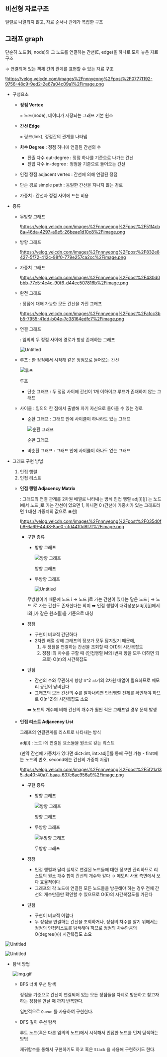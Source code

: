 ## 비선형 자료구조

일렬로 나열되지 않고, 자료 순서나 관계가 복잡한 구조 

## 그래프 graph

단순히 노드(N, node)와 그 노드를 연결하는 간선(E, edge)을 하나로 모아 놓은 자료 구조 

→ 연결되어 있는 객체 간의 관계를 표현할 수 있는 자료 구조

!https://velog.velcdn.com/images%2Fnnnyeong%2Fpost%2F0777f192-9756-48c9-9ed2-2e67a04c09a1%2Fimage.png

- 구성요소
    - **정점 Vertex**
        
        = 노드(node), 데이터가 저장되는 그래프 기본 원소
        
    - **간선 Edge**
        
        = 링크(link), 정점간의 관계를 나타냄
        
    - **차수 Degree** : 정점 하나에 연결된 간선의 수
        - 진출 차수 out-degree : 정점 하나를 기준으로 나가는 간선
        - 진입 차수 in-degree : 정점을 기준으로 들어오는 간선
    - 인접 정점 adjacent vertex : 간선에 의해 연결된 정점
    - 단순 경로 simple path : 동일한 간선을 지나지 않는 경로
    - 가중치 : 간선과 정점 사이에 드는 비용

- 종류
    - 무방향 그래프
        
        !https://velog.velcdn.com/images%2Fnnnyeong%2Fpost%2F51f4cb8a-46da-4297-a9e5-26beae1d10c8%2Fimage.png
        
    - 방향 그래프
        
        !https://velog.velcdn.com/images%2Fnnnyeong%2Fpost%2F832e8427-5f72-412c-98f0-779e257ca2cc%2Fimage.png
        
    - 가중치 그래프
        
        !https://velog.velcdn.com/images%2Fnnnyeong%2Fpost%2F430d0bbb-77e5-4c4c-90f6-d44ee507816b%2Fimage.png
        
    - 완전 그래프
        
        : 정점에 대해 가능한 모든 간선을 가진 그래프
        
        !https://velog.velcdn.com/images%2Fnnnyeong%2Fpost%2Fafcc3bb5-7955-41dd-b04e-7c38164edfc7%2Fimage.png
        
    - 연결 그래프
        
        : 임의의 두 정점 사이에 경로가 항상 존재하는 그래프
        
        ![Untitled](https://prod-files-secure.s3.us-west-2.amazonaws.com/12d73fc0-8c8a-4e99-991e-f2e1a4ab98e7/35462a12-786e-4778-9825-49b29e2aa700/Untitled.png)
        
    - 루프 : 한 정점에서 시작해 같은 정점으로 들어오는 간선
        
        ![루프 ](https://prod-files-secure.s3.us-west-2.amazonaws.com/12d73fc0-8c8a-4e99-991e-f2e1a4ab98e7/35286cbf-26da-41b3-93ef-ce8efaebc648/Untitled.png)
        
        루프 
        
        - 단순 그래프 : 두 정점 사이에 간선이 1개 이하이고 루프가 존재하지 않는 그래프
    - 사이클 : 임의의 한 점에서 출발해 자기 자신으로 돌아올 수 있는 경로
        - 순환 그래프 : 그래프 안에 사이클이 하나라도 있는 그래프
            
            ![순환 그래프 ](https://prod-files-secure.s3.us-west-2.amazonaws.com/12d73fc0-8c8a-4e99-991e-f2e1a4ab98e7/5606dc0d-6624-446f-a4bb-e43c40f97e9f/Untitled.png)
            
            순환 그래프 
            
        - 비순환 그래프 : 그래프 안에 사이클이 하나도 없는 그래프

- 그래프 구현 방법
    1. 인접 행렬
    2. 인접 리스트
    
    - **인접 행렬 Adjacency Matrix**
        
        : 그래프의 연결 관계를 2차원 배열로 나타내는 방식
        인접 행렬 adj[i][j] 는 노드 i에서 노드 j로 가는 간선이 있으면 1, 아니면 0
        (간선에 가중치가 있는 그래프라면 1 대신 가중치의 값으로 표현)
        
        !https://velog.velcdn.com/images%2Fnnnyeong%2Fpost%2F035d0fb8-6a69-44d8-8ae0-cfd4410d8f7f%2Fimage.png
        
        - 구현 종류
            - 방향 그래프
                
                ![방향 그래프 ](https://prod-files-secure.s3.us-west-2.amazonaws.com/12d73fc0-8c8a-4e99-991e-f2e1a4ab98e7/f9e15ed2-4e75-4c20-8d21-af929cde7c02/Untitled.png)
                
                방향 그래프 
                
            - 무방향 그래프
                
                ![Untitled](https://prod-files-secure.s3.us-west-2.amazonaws.com/12d73fc0-8c8a-4e99-991e-f2e1a4ab98e7/2aab6d7c-6eeb-4f49-b0f0-51e2dda6942e/Untitled.png)
                
            
            무방향이기 때문에 노드 i → 노드 j로 가는 간선이 있다는 말은 노드 j → 노드 i로 가는 간선도 존재한다는 의미
            ➡️ 인접 행렬이 대각성분(adj[i][j]에서 i와 j가 같은 원소들)을 기준으로 대칭
            
        - 장점
            - 구현이 비교적 간단하다
            - 2차원 배열 상에 그래프의 정보가 모두 담겨있기 때문에,
                1. 두 정점을 연결하는 간선을 조회할 때 O(1)의 시간복잡도
                2. 정점 i의 차수를 구할 때 (인접행렬 M의 i번째 항을 모두 더하면 되므로) O(n)의 시간복잡도
        - 단점
            - 간선의 수와 무관하게 항상 n^2 크기의 2차원 배열이 필요하므로 메모리 공간이 낭비된다
            - 그래프의 모든 간선의 수를 알아내려면 인접행렬 전체를 확인해야 하므로 O(n^2)의 시간복잡도 소요
            
            ➡️ 노드의 개수에 비해 간선의 개수가 훨씬 적은 그래프일 경우 문제 발생
            
    
    - **인접 리스트 Adjacency List**
        
        그래프의 연결관계를 리스트로 나타내는 방식
        
        adj[i] : 노드 i에 연결된 요소들을 원소로 갖는 리스트
        
        (만약 간선에 가중치가 있다면 dict<int, int>adj[]를 통해 구현 가능 - first에는 노드의 번호, second에는 간선의 가중치 저장)
        
        !https://velog.velcdn.com/images%2Fnnnyeong%2Fpost%2F5f21a135-da40-40a7-baaa-637c6ae956a9%2Fimage.png
        
        - 구현 종류
            - 방향 그래프
                
                ![방향 그래프 ](https://prod-files-secure.s3.us-west-2.amazonaws.com/12d73fc0-8c8a-4e99-991e-f2e1a4ab98e7/4dc38ccb-534b-4ceb-813a-cc8c4194ba38/Untitled.png)
                
                방향 그래프 
                
            - 무방향 그래프
                
                ![무방향 그래프 ](https://prod-files-secure.s3.us-west-2.amazonaws.com/12d73fc0-8c8a-4e99-991e-f2e1a4ab98e7/d523fca9-2ff6-4fee-86cb-cdf9b6c589be/Untitled.png)
                
                무방향 그래프 
                
        
        - 장점
            - 인접 행렬과 달리 실제로 연결된 노드들에 대한 정보만 관리하므로 리스트의 원소 개수 합이 간선의 개수와 같다 → 메모리 사용 측면에서 보다 효율적이다
            - 그래프의 각 노드에 연결된 모든 노드들을 방문해야 하는 경우 전체 간선의 개수만큼만 확인할 수 있으므로 O(E)의 시간복잡도를 가진다
        - 단점
            - 구현이 비교적 어렵다
            - 두 정점을 연결하는 간선을 조회하거나, 정점의 차수를 알기 위해서는 정점의 인접리스트를 탐색해야 하므로 정점의 차수만큼의 O(degree(v)) 시간복잡도 소요

![Untitled](https://prod-files-secure.s3.us-west-2.amazonaws.com/12d73fc0-8c8a-4e99-991e-f2e1a4ab98e7/ff1a2962-1634-4ded-b43e-520ec2d445cc/Untitled.png)

![Untitled](https://prod-files-secure.s3.us-west-2.amazonaws.com/12d73fc0-8c8a-4e99-991e-f2e1a4ab98e7/24ad92f3-451d-444a-b90a-4b794c3b436d/Untitled.png)

- 탐색 방법
    
    ![img.gif](https://prod-files-secure.s3.us-west-2.amazonaws.com/12d73fc0-8c8a-4e99-991e-f2e1a4ab98e7/9c825686-4712-4ba9-bc40-f300815fab03/img.gif)
    
    - BFS 너비 우선 탐색
        
        정점을 기준으로 간선이 연결되어 있는 모든 정점들을 차례로 방문하고 찾고자 하는 정점을 만날 때 까지 반복한다. 
        
        일반적으로 `Queue` 를 사용하여 구현한다.
        
    - DFS 깊이 우선 탐색
        
        루트 노드(혹은 다른 임의의 노드)에서 시작해서 인접한 노드를 먼저 탐색하는 방법
        
        재귀함수를 통해서 구현하기도 하고 혹은 `Stack` 을 사용해 구현하기도 한다.